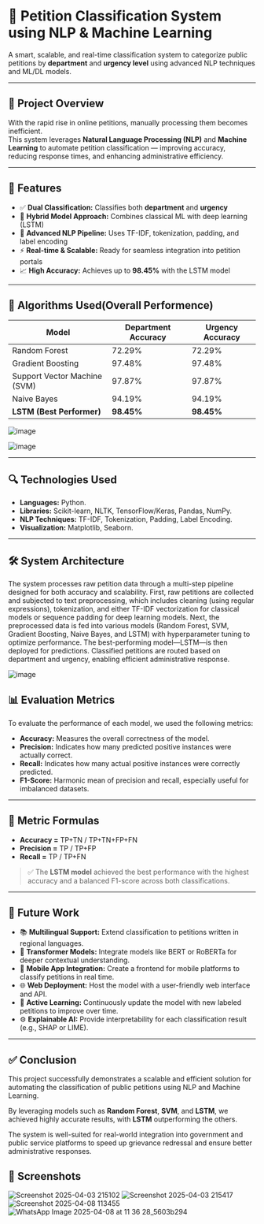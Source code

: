 # 📝 Petition Classification System using NLP & Machine Learning


A smart, scalable, and real-time classification system to categorize public petitions by **department** and **urgency level** using advanced NLP techniques and ML/DL models.

---

## 📌 Project Overview

With the rapid rise in online petitions, manually processing them becomes inefficient.  
This system leverages **Natural Language Processing (NLP)** and **Machine Learning** to automate petition classification — improving accuracy, reducing response times, and enhancing administrative efficiency.

---

## 🚀 Features

- ✅ **Dual Classification:** Classifies both **department** and **urgency**
- 🔄 **Hybrid Model Approach:** Combines classical ML with deep learning (LSTM)
- 🧹 **Advanced NLP Pipeline:** Uses TF-IDF, tokenization, padding, and label encoding
- ⚡ **Real-time & Scalable:** Ready for seamless integration into petition portals
- 📈 **High Accuracy:** Achieves up to **98.45%** with the LSTM model

---

## 🧠 Algorithms Used(Overall Performence)

| Model                        | Department Accuracy | Urgency Accuracy |
|------------------------------|---------------------|------------------|
| Random Forest                | 72.29%              | 72.29%           |
| Gradient Boosting            | 97.48%              | 97.48%           |
| Support Vector Machine (SVM) | 97.87%              | 97.87%           |
| Naive Bayes                  | 94.19%              | 94.19%           |
| **LSTM (Best Performer)**    | **98.45%**          | **98.45%**       |


![image](https://github.com/user-attachments/assets/2e39f0db-d397-4904-aed3-2ca835764d77)

![image](https://github.com/user-attachments/assets/741b11a2-f0a4-4de1-a831-0a232fdfdc9a)


---

## 🔍 Technologies Used

- **Languages:** Python.  
- **Libraries:** Scikit-learn, NLTK, TensorFlow/Keras, Pandas, NumPy.  
- **NLP Techniques:** TF-IDF, Tokenization, Padding, Label Encoding.  
- **Visualization:** Matplotlib, Seaborn.

---

## 🛠️ System Architecture

The system processes raw petition data through a multi-step pipeline designed for both accuracy and scalability. First, raw petitions are collected and subjected to text preprocessing, which includes cleaning (using regular expressions), tokenization, and either TF-IDF vectorization for classical models or sequence padding for deep learning models. Next, the preprocessed data is fed into various models (Random Forest, SVM, Gradient Boosting, Naive Bayes, and LSTM) with hyperparameter tuning to optimize performance. The best-performing model—LSTM—is then deployed for predictions. Classified petitions are routed based on department and urgency, enabling efficient administrative response.

![image](https://github.com/user-attachments/assets/9c980032-da3f-4b12-a314-6e558d007452)


## 📊 Evaluation Metrics

To evaluate the performance of each model, we used the following metrics:

- **Accuracy:** Measures the overall correctness of the model.
- **Precision:** Indicates how many predicted positive instances were actually correct.
- **Recall:** Indicates how many actual positive instances were correctly predicted.
- **F1-Score:** Harmonic mean of precision and recall, especially useful for imbalanced datasets.

---

## 📐 Metric Formulas

- **Accuracy  =** TP+TN / TP+TN+FP+FN
- **Precision =** TP / TP+FP
- **Recall    =** TP / TP+FN


> ✅ The **LSTM model** achieved the best performance with the highest accuracy and a balanced F1-score across both classifications.

---

## 🔮 Future Work

- 📚 **Multilingual Support:** Extend classification to petitions written in regional languages.
- 🧠 **Transformer Models:** Integrate models like BERT or RoBERTa for deeper contextual understanding.
- 📱 **Mobile App Integration:** Create a frontend for mobile platforms to classify petitions in real time.
- 🌐 **Web Deployment:** Host the model with a user-friendly web interface and API.
- 🔁 **Active Learning:** Continuously update the model with new labeled petitions to improve over time.
- ⚙️ **Explainable AI:** Provide interpretability for each classification result (e.g., SHAP or LIME).

---

## ✅ Conclusion

This project successfully demonstrates a scalable and efficient solution for automating the classification of public petitions using NLP and Machine Learning.

By leveraging models such as **Random Forest**, **SVM**, and **LSTM**, we achieved highly accurate results, with **LSTM** outperforming the others.

The system is well-suited for real-world integration into government and public service platforms to speed up grievance redressal and ensure better administrative responses.

## 📸 Screenshots
![Screenshot 2025-04-03 215102](https://github.com/user-attachments/assets/df233e0e-7107-4ec9-804e-ecfd3349d336)
![Screenshot 2025-04-03 215417](https://github.com/user-attachments/assets/dd2bc6e7-77e5-4f78-89f4-d52d0685117c)
![Screenshot 2025-04-08 113455](https://github.com/user-attachments/assets/dcd43c8e-ec8a-415e-bf23-1ba05555972d)
![WhatsApp Image 2025-04-08 at 11 36 28_5603b294](https://github.com/user-attachments/assets/4186fbc4-abc3-4723-9b32-10a56be12b9e)





